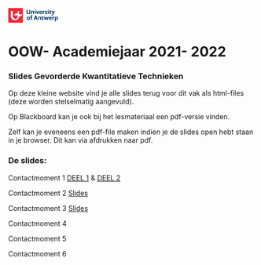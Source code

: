 <img src="UA-eng-hor-1-RGB.jpg" width="20%"/>

# OOW- Academiejaar 2021- 2022

### Slides Gevorderde Kwantitatieve Technieken

Op deze kleine website vind je alle slides terug voor dit vak als html-files (deze worden stelselmatig aangevuld).

Op Blackboard kan je ook bij het lesmateriaal een pdf-versie vinden.

Zelf kan je eveneens een pdf-file maken indien je de slides open hebt staan in je browser. Dit kan via afdrukken naar pdf.

### De slides:

Contactmoment 1 [DEEL 1](C1/C1_Deel1.html) & [DEEL 2](C1/C1_deel2.html)

Contactmoment 2 [Slides](C2/C2.html)

Contactmoment 3 [Slides](C3/C3.html)

Contactmoment 4

Contactmoment 5

Contactmoment 6
